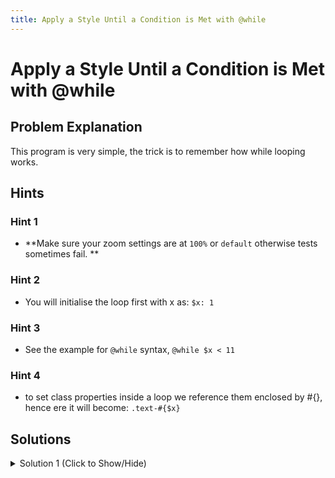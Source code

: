 ```yaml
---
title: Apply a Style Until a Condition is Met with @while
---
```


# Apply a Style Until a Condition is Met with @while

## Problem Explanation

This program is very simple, the trick is to remember how while looping works.

## Hints

### Hint 1

*   **Make sure your zoom settings are at `100%` or `default` otherwise tests sometimes fail. **

### Hint 2

*   You will initialise the loop first with x as: `$x: 1`


### Hint 3

*   See the example for `@while` syntax, `@while $x < 11`


### Hint 4

*   to set class properties inside a loop we reference them enclosed by #{}, hence ere it will become: `.text-#{$x}`

## Solutions

<details><summary>Solution 1 (Click to Show/Hide)</summary>

```scss
$x: 1;
@while $x < 11 {
  .text-#{$x} { 
    font-size: 5px * $x;
  }
  $x: $x + 1;
}
```

#### Relevant Links

*   <a href='https://sass-lang.com/documentation/file.SASS_REFERENCE.html#interpolation_' target='_blank' rel='nofollow'>Interpolation</a>
*   <a href='https://sass-lang.com/documentation/file.SASS_REFERENCE.html#variables_' target='_blank' rel='nofollow'>Variables</a>
*   <a href='https://sass-lang.com/documentation/file.SASS_REFERENCE.html#while' target='_blank' rel='nofollow'>while loops</a>

</details>
